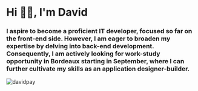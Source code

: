 Hi ✌🏼, I'm David
=================

### I aspire to become a proficient IT developer, focused so far on the front-end side. However, I am eager to broaden my expertise by delving into back-end development. Consequently, I am actively looking for work-study opportunity in Bordeaux starting in September, where I can further cultivate my skills as an application designer-builder.

![davidpay](https://komarev.com/ghpvc/?username=davidpay&label=Profile%20views&color=0e75b6&style=flat)
